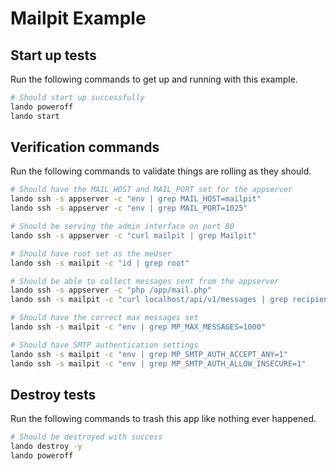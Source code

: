 Mailpit Example
===============


Start up tests
--------------

Run the following commands to get up and running with this example.

```bash
# Should start up successfully
lando poweroff
lando start
```

Verification commands
---------------------

Run the following commands to validate things are rolling as they should.

```bash
# Should have the MAIL_HOST and MAIL_PORT set for the appserver
lando ssh -s appserver -c "env | grep MAIL_HOST=mailpit"
lando ssh -s appserver -c "env | grep MAIL_PORT=1025"

# Should be serving the admin interface on port 80
lando ssh -s appserver -c "curl mailpit | grep Mailpit"

# Should have root set as the meUser
lando ssh -s mailpit -c "id | grep root"

# Should be able to collect messages sent from the appserver
lando ssh -s appserver -c "php /app/mail.php"
lando ssh -s mailpit -c "curl localhost/api/v1/messages | grep recipient@example.com"

# Should have the correct max messages set
lando ssh -s mailpit -c "env | grep MP_MAX_MESSAGES=1000"

# Should have SMTP authentication settings
lando ssh -s mailpit -c "env | grep MP_SMTP_AUTH_ACCEPT_ANY=1"
lando ssh -s mailpit -c "env | grep MP_SMTP_AUTH_ALLOW_INSECURE=1"
```

Destroy tests
-------------

Run the following commands to trash this app like nothing ever happened.

```bash
# Should be destroyed with success
lando destroy -y
lando poweroff
```
